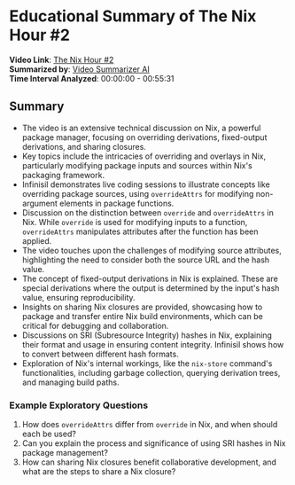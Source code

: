 
# Educational Summary of The Nix Hour #2

**Video Link**: [The Nix Hour #2](https://youtu.be/x3EDiAKbnyI)  
**Summarized by**: [Video Summarizer AI](https://chat.openai.com/g/g-GvcYCKPIH-video-summarizer-ai)  
**Time Interval Analyzed**: 00:00:00 - 00:55:31

## Summary
- The video is an extensive technical discussion on Nix, a powerful package manager, focusing on overriding derivations, fixed-output derivations, and sharing closures.
- Key topics include the intricacies of overriding and overlays in Nix, particularly modifying package inputs and sources within Nix's packaging framework.
- Infinisil demonstrates live coding sessions to illustrate concepts like overriding package sources, using `overrideAttrs` for modifying non-argument elements in package functions.
- Discussion on the distinction between `override` and `overrideAttrs` in Nix. While `override` is used for modifying inputs to a function, `overrideAttrs` manipulates attributes after the function has been applied.
- The video touches upon the challenges of modifying source attributes, highlighting the need to consider both the source URL and the hash value.
- The concept of fixed-output derivations in Nix is explained. These are special derivations where the output is determined by the input's hash value, ensuring reproducibility.
- Insights on sharing Nix closures are provided, showcasing how to package and transfer entire Nix build environments, which can be critical for debugging and collaboration.
- Discussions on SRI (Subresource Integrity) hashes in Nix, explaining their format and usage in ensuring content integrity. Infinisil shows how to convert between different hash formats.
- Exploration of Nix's internal workings, like the `nix-store` command's functionalities, including garbage collection, querying derivation trees, and managing build paths.

### Example Exploratory Questions
1. How does `overrideAttrs` differ from `override` in Nix, and when should each be used?
2. Can you explain the process and significance of using SRI hashes in Nix package management?
3. How can sharing Nix closures benefit collaborative development, and what are the steps to share a Nix closure?

